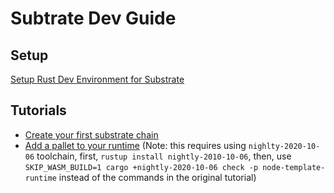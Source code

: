 
Subtrate Dev Guide
===================


## Setup 
[Setup Rust Dev Environment for Substrate](https://substrate.dev/docs/en/knowledgebase/getting-started/)

## Tutorials
* [Create your first substrate chain](https://substrate.dev/docs/en/tutorials/create-your-first-substrate-chain/)
* [Add a pallet to your runtime](https://substrate.dev/docs/en/tutorials/add-a-pallet/) (Note: this requires using `nighlty-2020-10-06` toolchain, first, `rustup install nightly-2010-10-06`, then, use `SKIP_WASM_BUILD=1 cargo +nightly-2020-10-06 check -p node-template-runtime` instead of the commands in the original tutorial)
